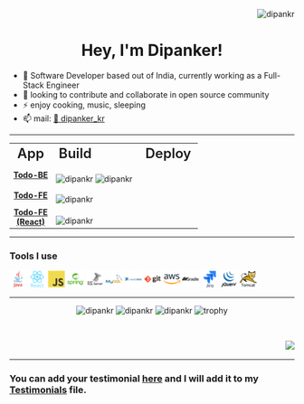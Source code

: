 <p align="right"> 
    <img src="https://komarev.com/ghpvc/?username=dipankr&label=Visitors&color=0fba03&style=flat" alt="dipankr" /> 
</p>
<h1 align="center"> Hey, I'm Dipanker!</h1>

- 🔭 Software Developer based out of India, currently working as a Full-Stack Engineer
- 🌱 looking to contribute and collaborate in open source community
- ⚡  enjoy cooking, music, sleeping
- 📫 mail: [📧 dipanker_kr](mailto:dipanker_kr@outlook.com)

---

<table>
    <tr style="font-weight: 600; font-size: 1.5rem">
        <td align="center">App</td>
        <td>Build</td>
        <td align="center">Deploy</td>
    </tr>
    <tr>
        <td align="center"> <a href="https://github.com/dipankr/todo-BE" style="font-weight: bolder">Todo-BE</a> </td>
        <td style="padding-top: 1rem">
            <img src="https://github.com/dipankr/todo-BE/actions/workflows/maven.yml/badge.svg"  alt="dipankr"/> <img src="https://github.com/dipankr/todo-BE/actions/workflows/postmanCLI.yml/badge.svg"  alt="dipankr"/> <img src="https://img.shields.io/github/repo-size/dipankr/todo-BE" alt=""/>
        </td>
        <td align="center">
            <a href="https://todo-uyt1.onrender.com"> <img src="https://gist.githubusercontent.com/prrashi/8e7e9ead9b56db007f99880afd1aeaf0/raw/74fb246acc82edfe31c1a4ef81165e9f640ae212/globe.svg" width="20"  alt=""></a>
        </td>
    </tr>
    <tr>
        <td align="center"> <a href="https://github.com/dipankr/todo-FE" style="font-weight: bolder">Todo-FE</a> </td>
        <td style="padding-top: 1rem">
            <img src="https://github.com/dipankr/todo-FE/actions/workflows/node.js.yml/badge.svg" alt="dipankr"/> <img src="https://img.shields.io/github/repo-size/dipankr/todo-FE" alt=""/>
        </td>
        <td align="center">
            <a href="https://dipankr.github.io/todo-fe-react/"> <img src="https://gist.githubusercontent.com/prrashi/8e7e9ead9b56db007f99880afd1aeaf0/raw/74fb246acc82edfe31c1a4ef81165e9f640ae212/globe.svg" width="20"  alt=""></a>
        </td>
    </tr>
    <tr> 
        <td align="center"> <a href="https://github.com/dipankr/todo-FE-react" style="font-weight: bolder">Todo-FE <br> (React) </a> </td>
        <td style="padding-top: 1rem">
            <img src="https://github.com/dipankr/todo-fe-react/actions/workflows/nodeci.yml/badge.svg?branch=main" alt="dipankr"/>
            <img src="https://img.shields.io/github/repo-size/dipankr/todo-fe-react" alt=""/>
        </td>
        <td align="center">
            <a href="https://dipankr.github.io/todo-fe-react/"> <img src="https://gist.githubusercontent.com/prrashi/8e7e9ead9b56db007f99880afd1aeaf0/raw/74fb246acc82edfe31c1a4ef81165e9f640ae212/globe.svg" width="20"  alt=""></a>
        </td>
    </tr>
</table>

---

<h3> Tools I use</h3>
<p>
    <code><img height="30" alt="java" src="https://raw.githubusercontent.com/devicons/devicon/master/icons/java/java-original-wordmark.svg"></code>
    <code><img height="30" alt="react" src="https://raw.githubusercontent.com/devicons/devicon/master/icons/react/react-original-wordmark.svg"></code>
<code><img height="30" alt="javascript" src="https://raw.githubusercontent.com/devicons/devicon/master/icons/javascript/javascript-original.svg"></code>
    <code><img height="30" alt="springboot" src="https://raw.githubusercontent.com/devicons/devicon/master/icons/spring/spring-original-wordmark.svg"></code>
    <code><img height="30" alt="mssqlserver" src="https://raw.githubusercontent.com/devicons/devicon/master/icons/microsoftsqlserver/microsoftsqlserver-plain-wordmark.svg"></code>
    <code><img height="30" alt="mysql" src="https://raw.githubusercontent.com/devicons/devicon/master/icons/mysql/mysql-original-wordmark.svg"></code>
    <code><img height="30" alt="intellij" src="https://raw.githubusercontent.com/devicons/devicon/master/icons/intellij/intellij-original-wordmark.svg"></code>
    <code><img height="30" alt="git" src="https://raw.githubusercontent.com/devicons/devicon/master/icons/git/git-original-wordmark.svg"></code>
    <code><img height="30" alt="aws" src="https://raw.githubusercontent.com/devicons/devicon/master/icons/amazonwebservices/amazonwebservices-original-wordmark.svg"></code>
    <code><img height="30" alt="gradle" src="https://raw.githubusercontent.com/devicons/devicon/master/icons/gradle/gradle-plain-wordmark.svg"></code>
    <code><img height="30" alt="jira" src="https://raw.githubusercontent.com/devicons/devicon/master/icons/jira/jira-original-wordmark.svg"></code>
    <code><img height="30" alt="jquery" src="https://raw.githubusercontent.com/devicons/devicon/master/icons/jquery/jquery-original-wordmark.svg"></code>
    <code><img height="30" alt="tomcat" src="https://raw.githubusercontent.com/devicons/devicon/master/icons/tomcat/tomcat-original-wordmark.svg"></code>
</p>

---
<p align="center" style="align-content: space-around">
    <img width=50% src="https://github-readme-stats.vercel.app/api?username=dipankr&show_icons=true&theme=dark&hide_border=true&locale=en" alt="dipankr" />
    <img width=38% src="https://github-readme-stats.vercel.app/api/top-langs/?username=dipankr&layout=compact&theme=dark&hide_border=true&locale=en" alt="dipankr"/>
    <img width=50% src="https://github-readme-streak-stats.herokuapp.com/?user=dipankr&theme=dark&hide_border=true&locale=en" alt="dipankr" />
    <img width=39% alt="trophy" src="https://github-profile-trophy.vercel.app/?username=dipankr&theme=discord&row=2&column=4"/>
</p>

<p align="right">
  <a href="https://t.me/qz_x_x_zp" target="_blank" style="filter: opacity(20%)">
    <img alt="" width="5px" src="https://raw.githubusercontent.com/inferno0230/inferno0230/main/assets/telegram-icon.svg"/>
  </a>
</p>

<div align="right"> 
    <a href="https://paypal.me/dipankerkr/">
        <img src="https://raw.githubusercontent.com/andreostrovsky/donate-with-paypal/master/dark.svg" height="40">
    </a> 
</div>

---

### You can add your testimonial [here](https://github.com/dipankr/dipankr/discussions/14) and I will add it to my [Testimonials](TESTIMONIALS.md) file.
